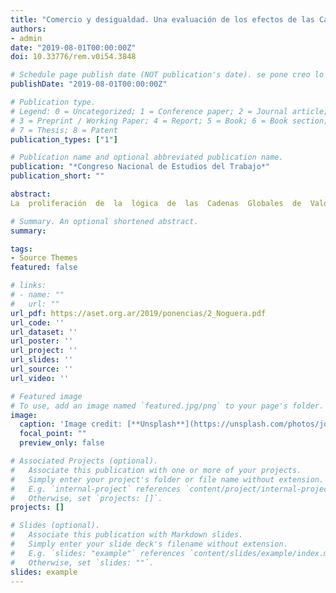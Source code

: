 ```yaml
---
title: "Comercio y desigualdad. Una evaluación de los efectos de las Cadenas Globales de Valor sobre la desigualdad salarial en Argentina"
authors:
- admin
date: "2019-08-01T00:00:00Z"
doi: 10.33776/rem.v0i54.3848

# Schedule page publish date (NOT publication's date). se pone creo lo programado para ser publicado por la revista
publishDate: "2019-08-01T00:00:00Z"

# Publication type.
# Legend: 0 = Uncategorized; 1 = Conference paper; 2 = Journal article;
# 3 = Preprint / Working Paper; 4 = Report; 5 = Book; 6 = Book section;
# 7 = Thesis; 8 = Patent
publication_types: ["1"]

# Publication name and optional abbreviated publication name.
publication: "*Congreso Nacional de Estudios del Trabajo*"
publication_short: ""

abstract:
La  proliferación  de  la  lógica  de  las  Cadenas  Globales  de  Valor  (CGV)  ha  coincidido  temporalmente  con  cambios  significativos  en  la  distribución  del  ingreso  salarial  al  interior  de  los  países.  Este  documento  se  propone  identificar  los  vínculos  entre  estos  fenómenos  para  el  caso  de  Argentina.  Utilizado  datos  de  comercio  de  valor  agregado  a  nivel  industria,  mostramos  que  la  participación  en  CGV  tiene  un  efecto  positivo  sobre  la  desigualdad  salarial  entre  trabajadores  calificados  y  no  calificados.  Al  mismo  tiempo,  una  mejora  en  la  posición  que  se  ocupa  en  las  CGV  (sin  que  implique  estar  más  integrado)  contribuye  a  incrementar  la  demanda  de  trabajo calificado y así incrementar el skill premium en la industria.

# Summary. An optional shortened abstract.
summary: 

tags:
- Source Themes
featured: false

# links:
# - name: ""
#   url: ""
url_pdf: https://aset.org.ar/2019/ponencias/2_Noguera.pdf
url_code: ''
url_dataset: ''
url_poster: ''
url_project: ''
url_slides: ''
url_source: ''
url_video: ''

# Featured image
# To use, add an image named `featured.jpg/png` to your page's folder. 
image:
  caption: 'Image credit: [**Unsplash**](https://unsplash.com/photos/jdD8gXaTZsc)'
  focal_point: ""
  preview_only: false

# Associated Projects (optional).
#   Associate this publication with one or more of your projects.
#   Simply enter your project's folder or file name without extension.
#   E.g. `internal-project` references `content/project/internal-project/index.md`.
#   Otherwise, set `projects: []`.
projects: []

# Slides (optional).
#   Associate this publication with Markdown slides.
#   Simply enter your slide deck's filename without extension.
#   E.g. `slides: "example"` references `content/slides/example/index.md`.
#   Otherwise, set `slides: ""`.
slides: example
---
```

